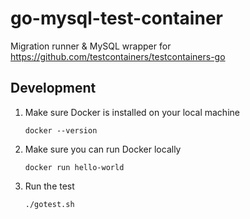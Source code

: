 # go-mysql-test-container
Migration runner & MySQL wrapper for https://github.com/testcontainers/testcontainers-go
## Development
1. Make sure Docker is installed on your local machine
   ```
   docker --version
   ```
2. Make sure you can run Docker locally
   ```
   docker run hello-world
   ```
3. Run the test
   ```
   ./gotest.sh
   ```
